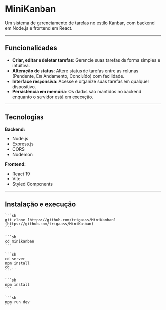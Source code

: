 # MiniKanban

Um sistema de gerenciamento de tarefas no estilo Kanban, com backend em Node.js e frontend em React.

---

##  Funcionalidades

- **Criar, editar e deletar tarefas**: Gerencie suas tarefas de forma simples e intuitiva.
- **Alteração de status**: Altere status de tarefas entre as colunas (Pendente, Em Andamento, Concluído) com facilidade.
- **Interface responsiva**: Acesse e organize suas tarefas em qualquer dispositivo.
- **Persistência em memória**: Os dados são mantidos no backend enquanto o servidor está em execução.

---

##  Tecnologias


**Backend:**
- Node.js
- Express.js
- CORS
- Nodemon

**Frontend:**
- React 19
- Vite
- Styled Components

---

##  Instalação e execução


    ```sh
    git clone [https://github.com/trigaass/MiniKanban](https://github.com/trigaass/MiniKanban)
    ```

    ```sh
    cd minikanban
    ```

    ```sh
    cd server
    npm install
    cd ..
    ```

    ```sh
    npm install
    ```

    ```sh
    npm run dev
    ```